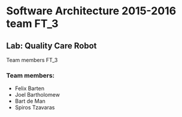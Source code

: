 # Software Architecture 2015-2016 team FT_3
## Lab: Quality Care Robot

Team members FT_3

### Team members:
* Felix Barten
* Joel Bartholomew
* Bart de Man
* Spiros Tzavaras

